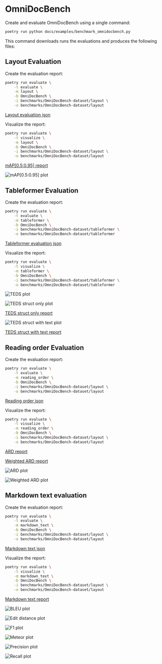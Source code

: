 # OmniDocBench

Create and evaluate OmniDocBench using a single command:

```sh
poetry run python docs/examples/benchmark_omnidocbench.py
```

This command downloads runs the evaluations and produces the following files:


## Layout Evaluation

Create the evaluation report:

```sh
poetry run evaluate \
    -t evaluate \
    -m layout \
    -b OmniDocBench \
    -i benchmarks/OmniDocBench-dataset/layout \
    -o benchmarks/OmniDocBench-dataset/layout
```

[Layout evaluation json](evaluations/OmniDocBench/evaluation_OmniDocBench_layout.json)

Visualize the report:

```sh
poetry run evaluate \
    -t visualize \
    -m layout \
    -b OmniDocBench \
    -i benchmarks/OmniDocBench-dataset/layout \
    -o benchmarks/OmniDocBench-dataset/layout
```

[mAP[0.5:0.95] report](evaluations/OmniDocBench/evaluation_OmniDocBench_layout_mAP_0.5_0.95.txt)

![mAP[0.5:0.95] plot](evaluations/OmniDocBench/evaluation_OmniDocBench_layout_mAP_0.5_0.95.png)


## Tableformer Evaluation

Create the evaluation report:

```sh
poetry run evaluate \
    -t evaluate \
    -m tableformer \
    -b OmniDocBench \
    -i benchmarks/OmniDocBench-dataset/tableformer \
    -o benchmarks/OmniDocBench-dataset/tableformer
```

[Tableformer evaluation json](evaluations/OmniDocBench/evaluation_OmniDocBench_tableformer.json)


Visualize the report:

```sh
poetry run evaluate \
    -t visualize \
    -m tableformer \
    -b OmniDocBench \
    -i benchmarks/OmniDocBench-dataset/tableformer \
    -o benchmarks/OmniDocBench-dataset/tableformer
```

![TEDS plot](evaluations/OmniDocBench/evaluation_OmniDocBench_tableformer-delta_row_col.png)

![TEDS struct only plot](evaluations/OmniDocBench/evaluation_OmniDocBench_tableformer_TEDS_struct-only.png)

[TEDS struct only report](evaluations/OmniDocBench/evaluation_OmniDocBench_tableformer_TEDS_struct-only.txt)

![TEDS struct with text plot](evaluations/OmniDocBench/evaluation_OmniDocBench_tableformer_TEDS_struct-with-text.png)

[TEDS struct with text report](evaluations/OmniDocBench/evaluation_OmniDocBench_tableformer_TEDS_struct-with-text.txt)


## Reading order Evaluation

Create the evaluation report:

```sh
poetry run evaluate \
    -t evaluate \
    -m reading_order \
    -b OmniDocBench \
    -i benchmarks/OmniDocBench-dataset/layout \
    -o benchmarks/OmniDocBench-dataset/layout
```

[Reading order json](evaluations/OmniDocBench/evaluation_OmniDocBench_reading_order.json)


Visualize the report:

```sh
poetry run evaluate \
    -t visualize \
    -m reading_order \
    -b OmniDocBench \
    -i benchmarks/OmniDocBench-dataset/layout \
    -o benchmarks/OmniDocBench-dataset/layout
```

[ARD report](evaluations/OmniDocBench/evaluation_OmniDocBench_reading_order_ARD_norm.txt)

[Weighted ARD report](evaluations/OmniDocBench/evaluation_OmniDocBench_reading_order_weighted_ARD.txt)

![ARD plot](evaluations/OmniDocBench/evaluation_OmniDocBench_reading_order_ARD_norm.png)

![Weighted ARD plot](evaluations/OmniDocBench/evaluation_OmniDocBench_reading_order_weighted_ARD.png)


## Markdown text evaluation

Create the evaluation report:

```sh
poetry run evaluate \
    -t evaluate \
    -m markdown_text \
    -b OmniDocBench \
    -i benchmarks/OmniDocBench-dataset/layout \
    -o benchmarks/OmniDocBench-dataset/layout
```

[Markdown text json](evaluations/OmniDocBench/evaluation_OmniDocBench_markdown_text.json)


Visualize the report:

```sh
poetry run evaluate \
    -t visualize \
    -m markdown_text \
    -b OmniDocBench \
    -i benchmarks/OmniDocBench-dataset/layout \
    -o benchmarks/OmniDocBench-dataset/layout
```

[Markdown text report](evaluations/OmniDocBench/evaluation_OmniDocBench_markdown_text.txt)

![BLEU plot](evaluations/OmniDocBench/evaluation_OmniDocBench_markdown_text_BLEU.png)

![Edit distance plot](evaluations/OmniDocBench/evaluation_OmniDocBench_markdown_text_edit_distance.png)

![F1 plot](evaluations/OmniDocBench/evaluation_OmniDocBench_markdown_text_F1.png)

![Meteor plot](evaluations/OmniDocBench/evaluation_OmniDocBench_markdown_text_Meteor.png)

![Precision plot](evaluations/OmniDocBench/evaluation_OmniDocBench_markdown_text_precision.png)

![Recall plot](evaluations/OmniDocBench/evaluation_OmniDocBench_markdown_text_recall.png)
